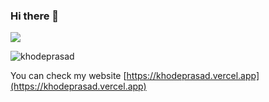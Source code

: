 ### Hi there 👋

<p><img align="center" src="https://github-readme-stats.vercel.app/api/top-langs/?username=khodeprasad&theme=merko&langs_count=20&hide_progress=true" /></p>

<p><img align="center" src="https://github-readme-streak-stats.herokuapp.com/?user=khodeprasad&&theme=merko" alt="khodeprasad" /></p>

You can check my website [https://khodeprasad.vercel.app](https://khodeprasad.vercel.app)
